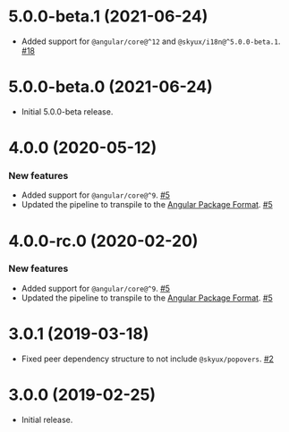 # 5.0.0-beta.1 (2021-06-24)

- Added support for `@angular/core@^12` and `@skyux/i18n@^5.0.0-beta.1`. [#18](https://github.com/blackbaud/skyux-navbar/pull/18)

# 5.0.0-beta.0 (2021-06-24)

- Initial 5.0.0-beta release.

# 4.0.0 (2020-05-12)

### New features

- Added support for `@angular/core@^9`. [#5](https://github.com/blackbaud/skyux-navbar/pull/5)
- Updated the pipeline to transpile to the [Angular Package Format](https://docs.google.com/document/d/1CZC2rcpxffTDfRDs6p1cfbmKNLA6x5O-NtkJglDaBVs/preview). [#5](https://github.com/blackbaud/skyux-navbar/pull/5)

# 4.0.0-rc.0 (2020-02-20)

### New features

- Added support for `@angular/core@^9`. [#5](https://github.com/blackbaud/skyux-navbar/pull/5)
- Updated the pipeline to transpile to the [Angular Package Format](https://docs.google.com/document/d/1CZC2rcpxffTDfRDs6p1cfbmKNLA6x5O-NtkJglDaBVs/preview). [#5](https://github.com/blackbaud/skyux-navbar/pull/5)

# 3.0.1 (2019-03-18)

- Fixed peer dependency structure to not include `@skyux/popovers`. [#2](https://github.com/blackbaud/skyux-navbar/pull/2)

# 3.0.0 (2019-02-25)

- Initial release.
